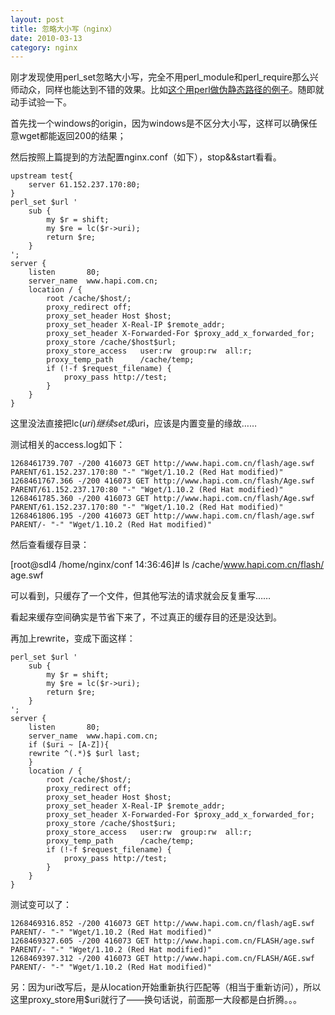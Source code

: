 ```yaml
---
layout: post
title: 忽略大小写（nginx）
date: 2010-03-13
category: nginx
---
```


刚才发现使用perl_set忽略大小写，完全不用perl_module和perl_require那么兴师动众，同样也能达到不错的效果。比如<a href="http://www.cnblogs.com/fengmk2/archive/2009/04/25.html" target="_blank">这个用perl做伪静态路径的例子</a>。随即就动手试验一下。

首先找一个windows的origin，因为windows是不区分大小写，这样可以确保任意wget都能返回200的结果；

然后按照上篇提到的方法配置nginx.conf（如下），stop&&start看看。
```nginx
upstream test{
    server 61.152.237.170:80;
}
perl_set $url '
    sub {
        my $r = shift;
        my $re = lc($r->uri);
        return $re;
    }
';
server {
    listen       80;
    server_name  www.hapi.com.cn;
    location / {
        root /cache/$host/;
        proxy_redirect off;
        proxy_set_header Host $host;
        proxy_set_header X-Real-IP $remote_addr;
        proxy_set_header X-Forwarded-For $proxy_add_x_forwarded_for;
        proxy_store /cache/$host$url;
        proxy_store_access   user:rw  group:rw  all:r;
        proxy_temp_path      /cache/temp;
        if (!-f $request_filename) {
            proxy_pass http://test;
        }
    }
}
```
这里没法直接把lc($uri)继续set成$uri，应该是内置变量的缘故……

测试相关的access.log如下：

    1268461739.707 -/200 416073 GET http://www.hapi.com.cn/flash/age.swf PARENT/61.152.237.170:80 "-" "Wget/1.10.2 (Red Hat modified)"
    1268461767.366 -/200 416073 GET http://www.hapi.com.cn/flash/Age.swf PARENT/61.152.237.170:80 "-" "Wget/1.10.2 (Red Hat modified)"
    1268461785.360 -/200 416073 GET http://www.hapi.com.cn/flash/Age.swf PARENT/61.152.237.170:80 "-" "Wget/1.10.2 (Red Hat modified)"
    1268461806.195 -/200 416073 GET http://www.hapi.com.cn/flash/age.swf PARENT/- "-" "Wget/1.10.2 (Red Hat modified)"

然后查看缓存目录：

[root@sdl4 /home/nginx/conf 14:36:46]# ls /cache/www.hapi.com.cn/flash/
age.swf

可以看到，只缓存了一个文件，但其他写法的请求就会反复重写……

看起来缓存空间确实是节省下来了，不过真正的缓存目的还是没达到。

再加上rewrite，变成下面这样：
```nginx
perl_set $url '
    sub {
        my $r = shift;
        my $re = lc($r->uri);
        return $re;
    }
';
server {
    listen       80;
    server_name  www.hapi.com.cn;
    if ($uri ~ [A-Z]){
    rewrite ^(.*)$ $url last;
    }
    location / {
        root /cache/$host/;
        proxy_redirect off;
        proxy_set_header Host $host;
        proxy_set_header X-Real-IP $remote_addr;
        proxy_set_header X-Forwarded-For $proxy_add_x_forwarded_for;
        proxy_store /cache/$host$uri;
        proxy_store_access   user:rw  group:rw  all:r;
        proxy_temp_path      /cache/temp;
        if (!-f $request_filename) {
            proxy_pass http://test;
        }
    }
}
```
测试变可以了：

    1268469316.852 -/200 416073 GET http://www.hapi.com.cn/flash/agE.swf PARENT/- "-" "Wget/1.10.2 (Red Hat modified)"
    1268469327.605 -/200 416073 GET http://www.hapi.com.cn/FLASH/age.swf PARENT/- "-" "Wget/1.10.2 (Red Hat modified)"
    1268469397.312 -/200 416073 GET http://www.hapi.com.cn/FLASH/AGE.swf PARENT/- "-" "Wget/1.10.2 (Red Hat modified)"

另：因为uri改写后，是从location开始重新执行匹配等（相当于重新访问），所以这里proxy_store用$uri就行了——换句话说，前面那一大段都是白折腾。。。

